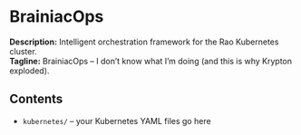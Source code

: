 # BrainiacOps

**Description:** Intelligent orchestration framework for the Rao Kubernetes cluster.  
**Tagline:** BrainiacOps – I don’t know what I’m doing (and this is why Krypton exploded).

## Contents

- `kubernetes/` – your Kubernetes YAML files go here
